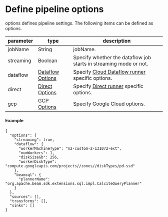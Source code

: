 # Define pipeline options

options defines pipeline settings.
The following items can be defined as options.

| parameter | type                            | description                                                                                                |
|-----------|---------------------------------|------------------------------------------------------------------------------------------------------------|
| jobName   | String                          | jobName.                                                                                                   |
| streaming | Boolean                         | Specify whether the dataflow job starts in streaming mode or not.                                          |
| dataflow  | [Dataflow Options](dataflow.md) | Specify [Cloud Dataflow runner](https://beam.apache.org/documentation/runners/dataflow/) specific options. |
| direct    | [Direct Options](direct.md)     | Specify [Direct runner](https://beam.apache.org/documentation/runners/direct/) specific options.           |
| gcp       | [GCP Options](gcp.md)           | Specify Google Cloud options.                                                                              |


#### Example

```JSON:options
{
  "options": {
    "streaming": true,
    "dataflow": {
      "workerMachineType": "n2-custom-2-131072-ext",
      "numWorkers": 1,
      "diskSizeGb": 256,
      "workerDiskType": "compute.googleapis.com/projects//zones//diskTypes/pd-ssd"
    },
    "beamsql": {
      "plannerName": "org.apache.beam.sdk.extensions.sql.impl.CalciteQueryPlanner"
    }
  },
  "sources": [],
  "transforms": [],
  "sinks": []   
}
```
